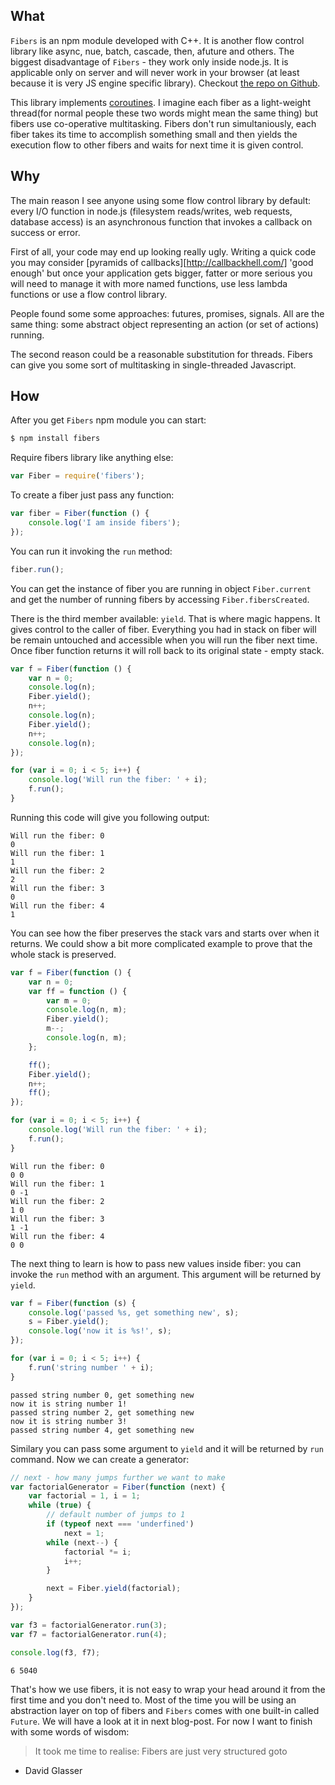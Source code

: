## What
`Fibers` is an npm module developed with C++. It is another flow control library like async, nue, batch, cascade, then, afuture and others. The biggest disadvantage of `Fibers` - they work only inside node.js. It is applicable only on server and will never work in your browser (at least because it is very JS engine specific library).
Checkout [the repo on Github](https://github.com/laverdet/node-fibers).

This library implements [coroutines](http://en.wikipedia.org/wiki/Coroutine). I imagine each fiber as a light-weight thread(for normal people these two words might mean the same thing) but fibers use co-operative multitasking. Fibers don't run simultaniously, each fiber takes its time to accomplish something small and then yields the execution flow to other fibers and waits for next time it is given control.

## Why
The main reason I see anyone using some flow control library by default: every I/O function in node.js (filesystem reads/writes, web requests, database access) is an asynchronous function that invokes a callback on success or error.

First of all, your code may end up looking really ugly. Writing a quick code you may consider [pyramids of callbacks][http://callbackhell.com/] 'good enough' but once your application gets bigger, fatter or more serious you will need to manage it with more named functions, use less lambda functions or use a flow control library.

People found some some approaches: futures, promises, signals. All are the same thing: some abstract object representing an action (or set of actions) running.

The second reason could be a reasonable substitution for threads. Fibers can give you some sort of multitasking in single-threaded Javascript.

## How

After you get `Fibers` npm module you can start:

```bash
$ npm install fibers
```

Require fibers library like anything else:

```javascript
var Fiber = require('fibers');
```

To create a fiber just pass any function:

```javascript
var fiber = Fiber(function () {
	console.log('I am inside fibers');
});
```

You can run it invoking the `run` method:

```javascript
fiber.run();
```

You can get the instance of fiber you are running in object `Fiber.current` and get the number of running fibers by accessing `Fiber.fibersCreated`.

There is the third member available: `yield`. That is where magic happens. It gives control to the caller of fiber. Everything you had in stack on fiber will be remain untouched and accessible when you will run the fiber next time. Once fiber function returns it will roll back to its original state - empty stack.

```javascript
var f = Fiber(function () {
	var n = 0;
	console.log(n);
	Fiber.yield();
	n++;
	console.log(n);
	Fiber.yield();
	n++;
	console.log(n);
});

for (var i = 0; i < 5; i++) {
	console.log('Will run the fiber: ' + i);
	f.run();
}
```

Running this code will give you following output:

```
Will run the fiber: 0
0
Will run the fiber: 1
1
Will run the fiber: 2
2
Will run the fiber: 3
0
Will run the fiber: 4
1
```

You can see how the fiber preserves the stack vars and starts over when it returns. We could show a bit more complicated example to prove that the whole stack is preserved.

```javascript
var f = Fiber(function () {
    var n = 0;
    var ff = function () {
        var m = 0;
        console.log(n, m);
        Fiber.yield();
        m--;
        console.log(n, m);
    };

    ff();
    Fiber.yield();
    n++;
    ff();
});

for (var i = 0; i < 5; i++) {
    console.log('Will run the fiber: ' + i);
    f.run();
}
```

```
Will run the fiber: 0
0 0
Will run the fiber: 1
0 -1
Will run the fiber: 2
1 0
Will run the fiber: 3
1 -1
Will run the fiber: 4
0 0
```

The next thing to learn is how to pass new values inside fiber: you can invoke the `run` method with an argument. This argument will be returned by `yield`.

```javascript
var f = Fiber(function (s) {
    console.log('passed %s, get something new', s);
    s = Fiber.yield();
    console.log('now it is %s!', s);
});

for (var i = 0; i < 5; i++) {
    f.run('string number ' + i);
}
```

```
passed string number 0, get something new
now it is string number 1!
passed string number 2, get something new
now it is string number 3!
passed string number 4, get something new
```

Similary you can pass some argument to `yield` and it will be returned by `run` command. Now we can create a generator:

```javascript
// next - how many jumps further we want to make
var factorialGenerator = Fiber(function (next) {
    var factorial = 1, i = 1;
    while (true) {
        // default number of jumps to 1
        if (typeof next === 'underfined')
            next = 1;
        while (next--) {
            factorial *= i;
            i++;
        }

        next = Fiber.yield(factorial);
    }
});

var f3 = factorialGenerator.run(3);
var f7 = factorialGenerator.run(4);

console.log(f3, f7);
```

```
6 5040
```
That's how we use fibers, it is not easy to wrap your head around it from the first time and you don't need to. Most of the time you will be using an abstraction layer on top of fibers and `Fibers` comes with one built-in called `Future`. We will have a look at it in next blog-post. For now I want to finish with some words of wisdom:

> It took me time to realise: Fibers are just very structured goto
- David Glasser

